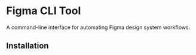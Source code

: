 # Figma CLI Tool

A command-line interface for automating Figma design system workflows.

## Installation
